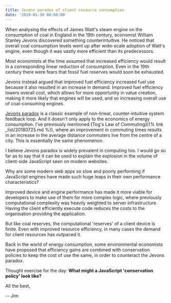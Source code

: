 ```yaml
---
title: Jevons paradox of client resource consumption
date: '2019-01-30 00:00:00'
---
```


When analysing the effects of James Watt's steam engine on the consumption of coal in England in the 19th century, economist William Stanley Jevons discovered something counterintuitive. He noticed that overall coal consumption levels went up after wide-scale adoption of Watt's engine, even though it was vastly more efficient than its predecessors.

Most economists at the time assumed that increased efficiency would result in a corresponding linear reduction of consumption. Even in the 19th century there were fears that fossil fuel reserves would soon be exhausted.

Jevons instead argued that improved fuel efficiency increased fuel use because it also resulted in an increase in demand. Improved fuel efficiency lowers overall cost, which allows for more opportunity in value creation, making it more likely that engines will be used, and so increasing overall use of coal-consuming engines.

[Jevons paradox](https://en.wikipedia.org/wiki/Jevons_paradox) is a classic example of non-linear, counter-intuitive system feedback loop. And it doesn't only apply to the economics of energy consumption. I've previously mentioned [Tog's Law of Commuting]({% link _list/20180725.md %}), where an improvement in commuting times results in an increase in the average distance commuters live from the centre of a city. This is essentially the same phenomenon.

I believe Jevons paradox is widely prevalent in computing too. I would go so far as to say that it can be used to explain the explosion in the volume of client-side JavaScript seen on modern websites.

Why are some modern web apps so slow and poorly performing if JavaScript engines have made such huge leaps in their own performance characteristics?

Improved device and engine performance has made it more viable for developers to make use of them for more complex logic, where previously computational complexity was heavily weighted to server infrastructure. Having the client efficiently execute code reduces the costs to the organisation providing the application.

But like coal reserves, the computational 'reserves' of a client device is finite. Even with improved resource efficiency, in many cases the demand for client resources has outpaced it.

Back in the world of energy consumption, some environmental economists have proposed that efficiency gains are combined with conservation policies to keep the cost of use the same, in order to counteract the Jevons paradox.

Thought exercise for the day: __What might a JavaScript 'conservation policy' look like?__

All the best,

-- Jim
